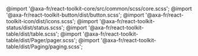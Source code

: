@import '@axa-fr/react-toolkit-core/src/common/scss/core.scss';
@import '@axa-fr/react-toolkit-button/dist/button.scss';
@import '@axa-fr/react-toolkit-icon/dist/icons.scss';
@import '@axa-fr/react-toolkit-status/dist/status.scss';
@import '@axa-fr/react-toolkit-table/dist/table.scss';
@import '@axa-fr/react-toolkit-table/dist/Pager/pager.scss';
@import '@axa-fr/react-toolkit-table/dist/Paging/paging.scss';
